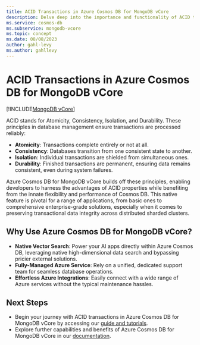 ```yaml
---
title: ACID Transactions in Azure Cosmos DB for MongoDB vCore
description: Delve deep into the importance and functionality of ACID transactions in Azure Cosmos DB's MongoDB vCore.
ms.service: cosmos-db
ms.subservice: mongodb-vcore
ms.topic: concept
ms.date: 08/08/2023
author: gahl-levy
ms.author: gahllevy
---
```

# ACID Transactions in Azure Cosmos DB for MongoDB vCore

[!INCLUDE[MongoDB vCore](../../includes/appliesto-mongodb-vcore.md)]

ACID stands for Atomicity, Consistency, Isolation, and Durability. These principles in database management ensure transactions are processed reliably:

- **Atomicity**: Transactions complete entirely or not at all.
- **Consistency**: Databases transition from one consistent state to another.
- **Isolation**: Individual transactions are shielded from simultaneous ones.
- **Durability**: Finished transactions are permanent, ensuring data remains consistent, even during system failures.

Azure Cosmos DB for MongoDB vCore builds off these principles, enabling developers to harness the advantages of ACID properties while benefiting from the innate flexibility and performance of Cosmos DB. This native feature is pivotal for a range of applications, from basic ones to comprehensive enterprise-grade solutions, especially when it comes to preserving transactional data integrity across distributed sharded clusters.

## Why Use Azure Cosmos DB for MongoDB vCore?
- **Native Vector Search**: Power your AI apps directly within Azure Cosmos DB, leveraging native high-dimensional data search and bypassing pricier external solutions.
- **Fully-Managed Azure Service**: Rely on a unified, dedicated support team for seamless database operations.
- **Effortless Azure Integrations**: Easily connect with a wide range of Azure services without the typical maintenance hassles.

## Next Steps

- Begin your journey with ACID transactions in Azure Cosmos DB for MongoDB vCore by accessing our [guide and tutorials](quickstart-portal.md).
- Explore further capabilities and benefits of Azure Cosmos DB for MongoDB vCore in our [documentation](introduction.md).

